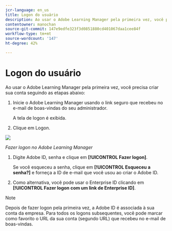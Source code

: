```yaml
---
jcr-language: en_us
title: Logon do usuário
description: Ao usar o Adobe Learning Manager pela primeira vez, você precisa criar sua conta.
contentowner: manochan
source-git-commit: 147e9edfe323f3d0851880cd401067daa1cee84f
workflow-type: tm+mt
source-wordcount: '147'
ht-degree: 42%

---
```




# Logon do usuário

Ao usar o Adobe Learning Manager pela primeira vez, você precisa criar sua conta seguindo as etapas abaixo:

1. Inicie o Adobe Learning Manager usando o link seguro que recebeu no e-mail de boas-vindas do seu administrador.

   A tela de logon é exibida.

1. Clique em Logon.

![](assets/adobeid-signin.png)

*Fazer logon no Adobe Learning Manager*

1. Digite Adobe ID, senha e clique em **[!UICONTROL Fazer logon]**.

   Se você esqueceu a senha, clique em **[!UICONTROL Esqueceu a senha?]** e forneça a ID de e-mail que você usou ao criar o Adobe ID.

1. Como alternativa, você pode usar o Enterprise ID clicando em **[!UICONTROL Fazer logon com um link de Enterprise ID]**.

>[!NOTE]
>
>Depois de fazer logon pela primeira vez, a Adobe ID é associada à sua conta da empresa. Para todos os logons subsequentes, você pode marcar como favorito o URL da sua conta (segundo URL) que recebeu no e-mail de boas-vindas.
